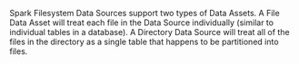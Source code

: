 Spark Filesystem Data Sources support two types of Data Assets.  A File Data Asset will treat each file in the Data Source individually (similar to individual tables in a database).  A Directory Data Source will treat all of the files in the directory as a single table that happens to be partitioned into files.
